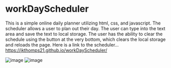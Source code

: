 # workDayScheduler
This is a simple online daily planner utilizing html, css, and javascript. The scheduler allows a user to plan out their day. The user can type into the text area and save the text to local storage. The user has the ability to clear the schedule using the button at the very bottom, which clears the local storage and reloads the page. Here is a link to the scheduler... https://jkthomps21.github.io/workDayScheduler/

![image](https://user-images.githubusercontent.com/49950576/80894767-cfacfd00-8ca3-11ea-81f6-1feeecdbe867.png)
![image](https://user-images.githubusercontent.com/49950576/80894772-d89dce80-8ca3-11ea-8936-c996f7d97089.png)
